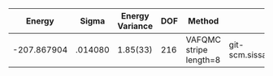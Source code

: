 | Energy      | Sigma   | Energy Variance | DOF | Method                 | Data Repository                                              |
|-------------|---------|-----------------|-----|------------------------|--------------------------------------------------------------|
| -207.867904 | .014080 | 1.85(33)        | 216 | VAFQMC stripe length=8 | git-scm.sissa.it:TurboLattice/HST_AAD/example/16x16/U8/stripel8doping1su8m4/b1.3n/pbc |

